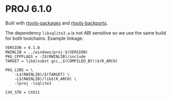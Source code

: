 # PROJ 6.1.0

Built with [rtools-packages](https://github.com/r-windows/rtools-packages/blob/master/mingw-w64-proj/PKGBUILD) and 
[rtools-backports](https://github.com/r-windows/rtools-backports/blob/master/mingw-w64-proj/PKGBUILD).

The dependency `libsqlite3.a` is not ABI sensitive so we use the same build for both toolchains. Example linkage:


```
VERSION = 6.1.0
RWINLIB = ../windows/proj-$(VERSION)
PKG_CPPFLAGS = -I$(RWINLIB)/include
TARGET = lib$(subst gcc,,$(COMPILED_BY))$(R_ARCH)

PKG_LIBS = \
	-L$(RWINLIB)/$(TARGET) \
	-L$(RWINLIB)/lib$(R_ARCH) \
	-lproj -lsqlite3

CXX_STD = CXX11
```